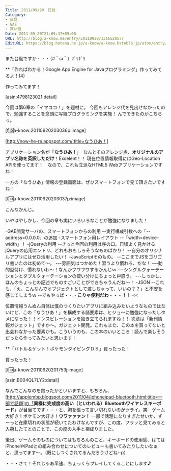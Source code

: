 ```yaml
---
Title: 2011/09/20　日誌
Category:
- 日誌
- GAE
- 買い物
Date: 2011-09-20T21:09:37+09:00
URL: http://blog.a-know.me/entry/20110920/1316520577
EditURL: https://blog.hatena.ne.jp/a-know/a-know.hateblo.jp/atom/entry/12921228815727979434
---
```




また台風ですか・・・（#＾ω＾）ｷﾞﾘｷﾞﾘ


**「作ればわかる！Google App Engine for Javaプログラミング」作ってみてるよ！(4)

作ってみてます！

[asin:4798123021:detail]


今回は第6章の「イマココ！」を題材に。
今回もアレンジ代を見出せなかったので、勉強することを念頭に写経プログラミングを実施！
んでできたのがこちらっ。


[f:id:a-know:20110920203036p:image]

[http://now-he-re.appspot.com/:title=なうひあ！]


アプリケーション名が「<span class="deco" style="font-weight:bold;">なうひあ！</span>」　なんとそのアレンジ点、<span class="deco" style="font-weight:bold;">オリジナルのアプリ名称を英訳しただけ</span>！Excelent！！
現在位置情報取得にはGeo-Location APIを使ってます！　なので、これも立派なHTML5 Webアプリケーションですね！

一方の「なうひあ」情報の登録画面は、ぜひスマートフォンで見て頂きたいですね！


[f:id:a-know:20110920203037p:image]

こんなかんじ。


いやはやしかし、今回の章も実にいろいろなことが勉強になりました！


>>
-GAE開発サーバの、スマートフォンからの利用
--実行構成引数への「--address=0.0.0.0」の追加
-スマートフォン用レイアウト
--「width=device-width」！
-jQueryの利用
--きっと今回の利用は序の口。日頃よく見かけるjQueryの応用エントリ、どれもおもしろそうなものばかり！
--自分のオリジナルアプリにはぜひ活用したい！
-JavaScriptそのもの。
--ここまでJSをゴリゴリ書いたのは初めて〜。
---雰囲気はつかめた！習うより慣れろ、だな！
---動的型付け、慣れないわ〜！なんかフワフワするかんじｗ
---シングルクォーテーションとダブルクォーテーションの使い分けにちょっと戸惑う。
---しっかし、ほんのちょっとの記述でものすごいことができちゃうんだね〜！
-JSON
--これも、「え、こんなんでオブジェクトとして渡しちゃって、いいの？？」と不安を感じてしまうｗ
--でもやっぱ・・・<span class="deco" style="font-weight:bold;">こりゃ便利だわ・・・！！</span>
<<


位置情報うんぬん自体は僕のつくりたいアプリに組み込みたいようなものではないけど、この「なうひあ！」を構成する諸要素は、ヒジョ〜に勉強になったしタメになった！！インスピレーションを掻き立てられますね！！
次章は「新刊情報ガジェット」ですか〜。ガジェット開発。これもまた、この本を買ってないと出会わなかった要素かも。こういうのも、この本のいいところ！読んで楽しそうだったら作ってみたいと思います！



**「バトル＆ゲット！ポケモンタイピングＤＳ」買ったった！


買ったった！

[f:id:a-know:20110920201753j:image]

[asin:B004QL7LY2:detail]


なんでこんなのを買ったかといいますと、もちろん、[http://applembp.blogspot.com/2011/04/iphoneipad-bluetooth.html:title=一部で話題]の「<span class="deco" style="font-weight:bold;">異様に完成度の高い（といわれる）Bluetoothワイヤレスキーボード</span>」が目当てです・・・と、胸を張って言い切れないのがツライ。笑　ゲーム大好き！ポケモン大好き！<span class="deco" style="font-weight:bold;">ウワァァァン！</span>
一部で話題になりすぎたせいか、ずーっと在庫切れの状態が続いてたわけなんですが、この度、フラッと見てみると入荷したてとのことで、この度の入手と相成りました。

後日、ゲームそのものについてはもちろんのこと、キーボードの使用感、はてはiPhoneやiPadとの組み合わせについてのレビューも書いてみたりしたいなぁと、思ってます〜。（既にしつくされてるんだろうけどね:-p）


・・・さて！それじゃあ早速、ちょっくらプレイしてくることにします♪
